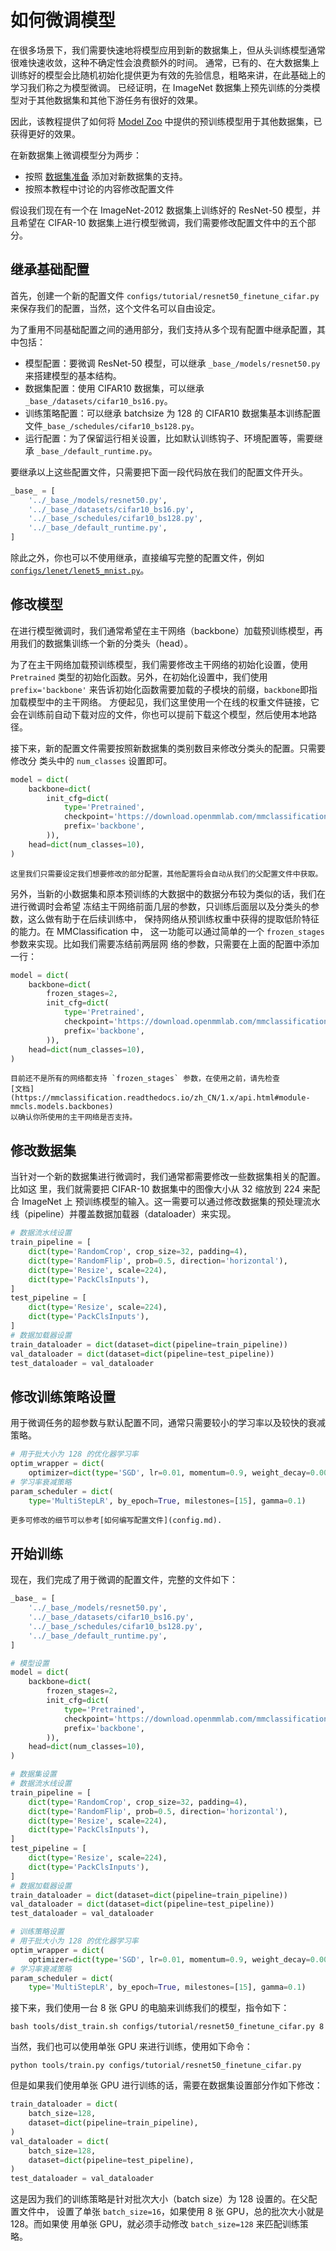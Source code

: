 # 如何微调模型

在很多场景下，我们需要快速地将模型应用到新的数据集上，但从头训练模型通常很难快速收敛，这种不确定性会浪费额外的时间。
通常，已有的、在大数据集上训练好的模型会比随机初始化提供更为有效的先验信息，粗略来讲，在此基础上的学习我们称之为模型微调。
已经证明，在 ImageNet 数据集上预先训练的分类模型对于其他数据集和其他下游任务有很好的效果。

因此，该教程提供了如何将 [Model Zoo](../modelzoo_statistics.md) 中提供的预训练模型用于其他数据集，已获得更好的效果。

在新数据集上微调模型分为两步：

- 按照 [数据集准备](dataset_prepare.md) 添加对新数据集的支持。
- 按照本教程中讨论的内容修改配置文件

假设我们现在有一个在 ImageNet-2012 数据集上训练好的 ResNet-50 模型，并且希望在
CIFAR-10 数据集上进行模型微调，我们需要修改配置文件中的五个部分。

## 继承基础配置

首先，创建一个新的配置文件 `configs/tutorial/resnet50_finetune_cifar.py` 来保存我们的配置，当然，这个文件名可以自由设定。

为了重用不同基础配置之间的通用部分，我们支持从多个现有配置中继承配置，其中包括：

- 模型配置：要微调 ResNet-50 模型，可以继承 `_base_/models/resnet50.py` 来搭建模型的基本结构。
- 数据集配置：使用 CIFAR10 数据集，可以继承 `_base_/datasets/cifar10_bs16.py`。
- 训练策略配置：可以继承 batchsize 为 128 的 CIFAR10 数据集基本训练配置文件`_base_/schedules/cifar10_bs128.py`。
- 运行配置：为了保留运行相关设置，比如默认训练钩子、环境配置等，需要继承 `_base_/default_runtime.py`。

要继承以上这些配置文件，只需要把下面一段代码放在我们的配置文件开头。

```python
_base_ = [
    '../_base_/models/resnet50.py',
    '../_base_/datasets/cifar10_bs16.py',
    '../_base_/schedules/cifar10_bs128.py',
    '../_base_/default_runtime.py',
]
```

除此之外，你也可以不使用继承，直接编写完整的配置文件，例如
[`configs/lenet/lenet5_mnist.py`](https://github.com/open-mmlab/mmclassification/blob/master/configs/lenet/lenet5_mnist.py)。

## 修改模型

在进行模型微调时，我们通常希望在主干网络（backbone）加载预训练模型，再用我们的数据集训练一个新的分类头（head）。

为了在主干网络加载预训练模型，我们需要修改主干网络的初始化设置，使用
`Pretrained` 类型的初始化函数。另外，在初始化设置中，我们使用 `prefix='backbone'`
来告诉初始化函数需要加载的子模块的前缀，`backbone`即指加载模型中的主干网络。
方便起见，我们这里使用一个在线的权重文件链接，它
会在训练前自动下载对应的文件，你也可以提前下载这个模型，然后使用本地路径。

接下来，新的配置文件需要按照新数据集的类别数目来修改分类头的配置。只需要修改分
类头中的 `num_classes` 设置即可。

```python
model = dict(
    backbone=dict(
        init_cfg=dict(
            type='Pretrained',
            checkpoint='https://download.openmmlab.com/mmclassification/v0/resnet/resnet50_8xb32_in1k_20210831-ea4938fc.pth',
            prefix='backbone',
        )),
    head=dict(num_classes=10),
)
```

```{tip}
这里我们只需要设定我们想要修改的部分配置，其他配置将会自动从我们的父配置文件中获取。
```

另外，当新的小数据集和原本预训练的大数据中的数据分布较为类似的话，我们在进行微调时会希望
冻结主干网络前面几层的参数，只训练后面层以及分类头的参数，这么做有助于在后续训练中，
保持网络从预训练权重中获得的提取低阶特征的能力。在 MMClassification 中，
这一功能可以通过简单的一个 `frozen_stages` 参数来实现。比如我们需要冻结前两层网
络的参数，只需要在上面的配置中添加一行：

```python
model = dict(
    backbone=dict(
        frozen_stages=2,
        init_cfg=dict(
            type='Pretrained',
            checkpoint='https://download.openmmlab.com/mmclassification/v0/resnet/resnet50_8xb32_in1k_20210831-ea4938fc.pth',
            prefix='backbone',
        )),
    head=dict(num_classes=10),
)
```

```{note}
目前还不是所有的网络都支持 `frozen_stages` 参数，在使用之前，请先检查
[文档](https://mmclassification.readthedocs.io/zh_CN/1.x/api.html#module-mmcls.models.backbones)
以确认你所使用的主干网络是否支持。
```

## 修改数据集

当针对一个新的数据集进行微调时，我们通常都需要修改一些数据集相关的配置。比如这
里，我们就需要把 CIFAR-10 数据集中的图像大小从 32 缩放到 224 来配合 ImageNet 上
预训练模型的输入。这一需要可以通过修改数据集的预处理流水线（pipeline）并覆盖数据加载器（dataloader）来实现。

```python
# 数据流水线设置
train_pipeline = [
    dict(type='RandomCrop', crop_size=32, padding=4),
    dict(type='RandomFlip', prob=0.5, direction='horizontal'),
    dict(type='Resize', scale=224),
    dict(type='PackClsInputs'),
]
test_pipeline = [
    dict(type='Resize', scale=224),
    dict(type='PackClsInputs'),
]
# 数据加载器设置
train_dataloader = dict(dataset=dict(pipeline=train_pipeline))
val_dataloader = dict(dataset=dict(pipeline=test_pipeline))
test_dataloader = val_dataloader
```

## 修改训练策略设置

用于微调任务的超参数与默认配置不同，通常只需要较小的学习率以及较快的衰减策略。

```python
# 用于批大小为 128 的优化器学习率
optim_wrapper = dict(
    optimizer=dict(type='SGD', lr=0.01, momentum=0.9, weight_decay=0.0001))
# 学习率衰减策略
param_scheduler = dict(
    type='MultiStepLR', by_epoch=True, milestones=[15], gamma=0.1)
```

```{tip}
更多可修改的细节可以参考[如何编写配置文件](config.md).
```

## 开始训练

现在，我们完成了用于微调的配置文件，完整的文件如下：

```python
_base_ = [
    '../_base_/models/resnet50.py',
    '../_base_/datasets/cifar10_bs16.py',
    '../_base_/schedules/cifar10_bs128.py',
    '../_base_/default_runtime.py',
]

# 模型设置
model = dict(
    backbone=dict(
        frozen_stages=2,
        init_cfg=dict(
            type='Pretrained',
            checkpoint='https://download.openmmlab.com/mmclassification/v0/resnet/resnet50_8xb32_in1k_20210831-ea4938fc.pth',
            prefix='backbone',
        )),
    head=dict(num_classes=10),
)

# 数据集设置
# 数据流水线设置
train_pipeline = [
    dict(type='RandomCrop', crop_size=32, padding=4),
    dict(type='RandomFlip', prob=0.5, direction='horizontal'),
    dict(type='Resize', scale=224),
    dict(type='PackClsInputs'),
]
test_pipeline = [
    dict(type='Resize', scale=224),
    dict(type='PackClsInputs'),
]
# 数据加载器设置
train_dataloader = dict(dataset=dict(pipeline=train_pipeline))
val_dataloader = dict(dataset=dict(pipeline=test_pipeline))
test_dataloader = val_dataloader

# 训练策略设置
# 用于批大小为 128 的优化器学习率
optim_wrapper = dict(
    optimizer=dict(type='SGD', lr=0.01, momentum=0.9, weight_decay=0.0001))
# 学习率衰减策略
param_scheduler = dict(
    type='MultiStepLR', by_epoch=True, milestones=[15], gamma=0.1)

```

接下来，我们使用一台 8 张 GPU 的电脑来训练我们的模型，指令如下：

```shell
bash tools/dist_train.sh configs/tutorial/resnet50_finetune_cifar.py 8
```

当然，我们也可以使用单张 GPU 来进行训练，使用如下命令：

```shell
python tools/train.py configs/tutorial/resnet50_finetune_cifar.py
```

但是如果我们使用单张 GPU 进行训练的话，需要在数据集设置部分作如下修改：

```python
train_dataloader = dict(
    batch_size=128,
    dataset=dict(pipeline=train_pipeline),
)
val_dataloader = dict(
    batch_size=128,
    dataset=dict(pipeline=test_pipeline),
)
test_dataloader = val_dataloader
```

这是因为我们的训练策略是针对批次大小（batch size）为 128 设置的。在父配置文件中，
设置了单张 `batch_size=16`，如果使用 8 张 GPU，总的批次大小就是 128。而如果使
用单张 GPU，就必须手动修改 `batch_size=128` 来匹配训练策略。
